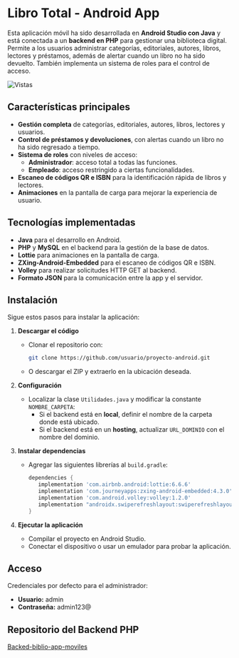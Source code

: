# Libro Total - Android App

Esta aplicación móvil ha sido desarrollada en **Android Studio con Java** y está conectada a un **backend en PHP** para gestionar una biblioteca digital. Permite a los usuarios administrar categorías, editoriales, autores, libros, lectores y préstamos, además de alertar cuando un libro no ha sido devuelto. También implementa un sistema de roles para el control de acceso.

![Vistas]()

## Características principales
- **Gestión completa** de categorías, editoriales, autores, libros, lectores y usuarios.
- **Control de préstamos y devoluciones**, con alertas cuando un libro no ha sido regresado a tiempo.
- **Sistema de roles** con niveles de acceso:
    - **Administrador**: acceso total a todas las funciones.
    - **Empleado**: acceso restringido a ciertas funcionalidades.
- **Escaneo de códigos QR e ISBN** para la identificación rápida de libros y lectores.
- **Animaciones** en la pantalla de carga para mejorar la experiencia de usuario.

## Tecnologías implementadas
- **Java** para el desarrollo en Android.
- **PHP** y **MySQL** en el backend para la gestión de la base de datos.
- **Lottie** para animaciones en la pantalla de carga.
- **ZXing-Android-Embedded** para el escaneo de códigos QR e ISBN.
- **Volley** para realizar solicitudes HTTP GET al backend.
- **Formato JSON** para la comunicación entre la app y el servidor.

## Instalación
Sigue estos pasos para instalar la aplicación:

1. **Descargar el código**
    - Clonar el repositorio con:
      ```sh
      git clone https://github.com/usuario/proyecto-android.git
      ```
    - O descargar el ZIP y extraerlo en la ubicación deseada.

2. **Configuración**
    - Localizar la clase `Utilidades.java` y modificar la constante `NOMBRE_CARPETA`:
        - Si el backend está en **local**, definir el nombre de la carpeta donde está ubicado.
        - Si el backend está en un **hosting**, actualizar `URL_DOMINIO` con el nombre del dominio.

3. **Instalar dependencias**
    - Agregar las siguientes librerías al `build.gradle`:
      ```gradle
      dependencies {
         implementation 'com.airbnb.android:lottie:6.6.6'
         implementation 'com.journeyapps:zxing-android-embedded:4.3.0'
         implementation 'com.android.volley:volley:1.2.0'
         implementation "androidx.swiperefreshlayout:swiperefreshlayout:1.1.0"
      }
      ```

4. **Ejecutar la aplicación**
    - Compilar el proyecto en Android Studio.
    - Conectar el dispositivo o usar un emulador para probar la aplicación.

## Acceso
Credenciales por defecto para el administrador:
- **Usuario:** admin
- **Contraseña:** admin123@

## Repositorio del Backend PHP
[Backed-biblio-app-moviles](https://github.com/HLBrandon/backed-biblio-app-moviles "Backed-biblio-app-moviles")